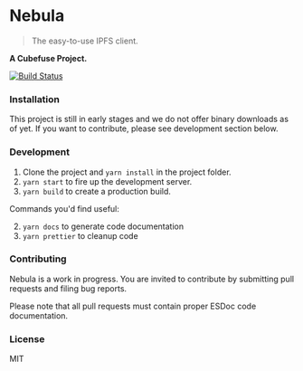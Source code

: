 # Nebula

> The easy-to-use IPFS client.

**A Cubefuse Project.**

[![Build Status](https://travis-ci.com/cubefuse/nebula-web.svg?branch=master)](https://travis-ci.com/cubefuse/nebula-web)

### Installation

This project is still in early stages and we do not offer binary
downloads as of yet. If you want to contribute, please see development
section below.

### Development

1.  Clone the project and `yarn install` in the project folder.
2.  `yarn start` to fire up the development server.
3.  `yarn build` to create a production build.

Commands you'd find useful:

2.  `yarn docs` to generate code documentation
3.  `yarn prettier` to cleanup code

### Contributing

Nebula is a work in progress. You are invited to contribute by submitting
pull requests and filing bug reports.

Please note that all pull requests must contain proper ESDoc code
documentation.

### License

MIT
